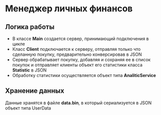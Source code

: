 # Менеджер личных финансов
## Логика работы
- В классе **Main** создается сервер, принимающий подключения в цикле
- Класс **Client** подключается к серверу, отправляя только что сделанную покупку, предварительно конверсировав в JSON 
- Сервер обрабатывает покупку, добавляя и сохраняя ее в список покупок и отправляет клиенты объект его статистики класса **Statistic** в JSON 
- Обработку статистики осуществляется объект типа **AnaliticService** 
## Хранение данных
Данные хранятся в файле **data.bin**, в который сериализуется в JSON объект типа UserData